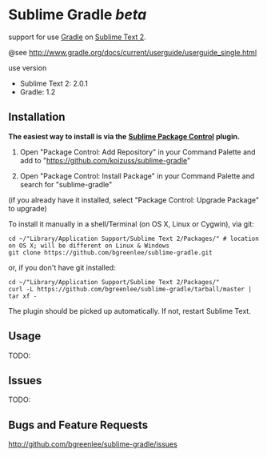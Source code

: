 # Sublime Gradle ***beta***

support for use [Gradle](http://www.gradle.org/) on [Sublime Text 2](http://www.sublimetext.com/).

@see
http://www.gradle.org/docs/current/userguide/userguide_single.html

use version
* Sublime Text 2: 2.0.1
* Gradle: 1.2

## Installation

**The easiest way to install is via the** [**Sublime Package Control**](http://wbond.net/sublime_packages/package_control) **plugin.**

1. Open "Package Control: Add Repository" in your Command Palette and add to "https://github.com/koizuss/sublime-gradle"

2. Open "Package Control: Install Package" in your Command Palette and search for "sublime-gradle"

(if you already have it installed, select "Package Control: Upgrade Package" to upgrade)

To install it manually in a shell/Terminal (on OS X, Linux or Cygwin), via git:

    cd ~/"Library/Application Support/Sublime Text 2/Packages/" # location on OS X; will be different on Linux & Windows
    git clone https://github.com/bgreenlee/sublime-gradle.git

or, if you don't have git installed:

    cd ~/"Library/Application Support/Sublime Text 2/Packages/"
    curl -L https://github.com/bgreenlee/sublime-gradle/tarball/master | tar xf -

The plugin should be picked up automatically. If not, restart Sublime Text.

## Usage

TODO:

## Issues

TODO:

## Bugs and Feature Requests

<http://github.com/bgreenlee/sublime-gradle/issues>